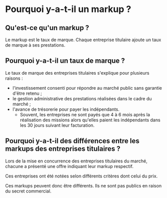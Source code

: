 # Pourquoi y-a-t-il un markup ?

## Qu'est-ce qu'un markup ?

Le markup est le taux de marque. Chaque entreprise titulaire ajoute un taux de marque à ses prestations.

## Pourquoi y-a-t-il un taux de marque ?

Le taux de marque des entreprises titulaires s'explique pour plusieurs raisons :

* l'investissement consenti pour répondre au marché public sans garantie d'être retenu ;
* le gestion administrative des prestations réalisées dans le cadre du marché ;
* l'avance de trésorerie pour payer les indépendants.
  * Souvent, les entreprises ne sont payés que 4 à 6 mois après la réalisation des missions alors qu'elles paient les indépendants dans les 30 jours suivant leur facturation.

## Pourquoi y-a-t-il des différences entre les markups des entreprises titulaires ?

Lors de la mise en concurrence des entreprises titulaires du marché, chacune a présenté une offre indiquant leur markup respectif.

Ces entreprises ont été notées selon différents critères dont celui du prix.

Ces markups peuvent donc être différents. Ils ne sont pas publics en raison du secret commercial.
